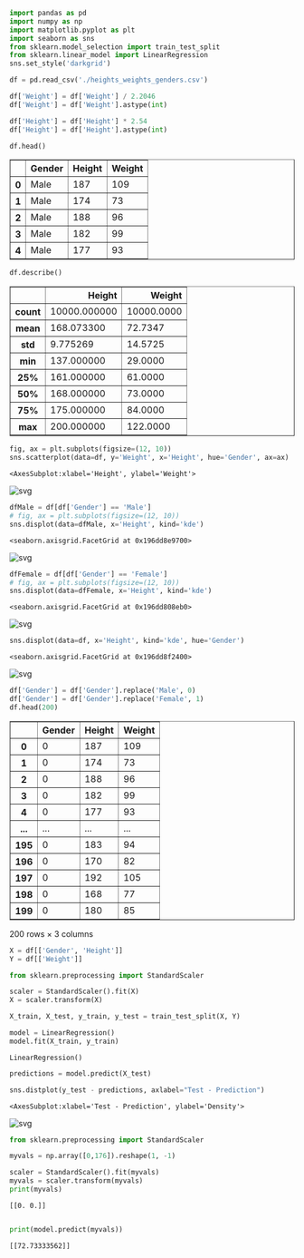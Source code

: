 ```python
import pandas as pd
import numpy as np
import matplotlib.pyplot as plt
import seaborn as sns
from sklearn.model_selection import train_test_split
from sklearn.linear_model import LinearRegression
sns.set_style('darkgrid')
```


```python
df = pd.read_csv('./heights_weights_genders.csv')

df['Weight'] = df['Weight'] / 2.2046
df['Weight'] = df['Weight'].astype(int)

df['Height'] = df['Height'] * 2.54
df['Height'] = df['Height'].astype(int)

df.head()
```




<div>
<style scoped>
    .dataframe tbody tr th:only-of-type {
        vertical-align: middle;
    }

    .dataframe tbody tr th {
        vertical-align: top;
    }

    .dataframe thead th {
        text-align: right;
    }
</style>
<table border="1" class="dataframe">
  <thead>
    <tr style="text-align: right;">
      <th></th>
      <th>Gender</th>
      <th>Height</th>
      <th>Weight</th>
    </tr>
  </thead>
  <tbody>
    <tr>
      <th>0</th>
      <td>Male</td>
      <td>187</td>
      <td>109</td>
    </tr>
    <tr>
      <th>1</th>
      <td>Male</td>
      <td>174</td>
      <td>73</td>
    </tr>
    <tr>
      <th>2</th>
      <td>Male</td>
      <td>188</td>
      <td>96</td>
    </tr>
    <tr>
      <th>3</th>
      <td>Male</td>
      <td>182</td>
      <td>99</td>
    </tr>
    <tr>
      <th>4</th>
      <td>Male</td>
      <td>177</td>
      <td>93</td>
    </tr>
  </tbody>
</table>
</div>




```python
df.describe()
```




<div>
<style scoped>
    .dataframe tbody tr th:only-of-type {
        vertical-align: middle;
    }

    .dataframe tbody tr th {
        vertical-align: top;
    }

    .dataframe thead th {
        text-align: right;
    }
</style>
<table border="1" class="dataframe">
  <thead>
    <tr style="text-align: right;">
      <th></th>
      <th>Height</th>
      <th>Weight</th>
    </tr>
  </thead>
  <tbody>
    <tr>
      <th>count</th>
      <td>10000.000000</td>
      <td>10000.0000</td>
    </tr>
    <tr>
      <th>mean</th>
      <td>168.073300</td>
      <td>72.7347</td>
    </tr>
    <tr>
      <th>std</th>
      <td>9.775269</td>
      <td>14.5725</td>
    </tr>
    <tr>
      <th>min</th>
      <td>137.000000</td>
      <td>29.0000</td>
    </tr>
    <tr>
      <th>25%</th>
      <td>161.000000</td>
      <td>61.0000</td>
    </tr>
    <tr>
      <th>50%</th>
      <td>168.000000</td>
      <td>73.0000</td>
    </tr>
    <tr>
      <th>75%</th>
      <td>175.000000</td>
      <td>84.0000</td>
    </tr>
    <tr>
      <th>max</th>
      <td>200.000000</td>
      <td>122.0000</td>
    </tr>
  </tbody>
</table>
</div>




```python
fig, ax = plt.subplots(figsize=(12, 10))
sns.scatterplot(data=df, y='Weight', x='Height', hue='Gender', ax=ax)
```




    <AxesSubplot:xlabel='Height', ylabel='Weight'>




    
![svg](images/output_3_1.svg)
    



```python
dfMale = df[df['Gender'] == 'Male']
# fig, ax = plt.subplots(figsize=(12, 10))
sns.displot(data=dfMale, x='Height', kind='kde')
```




    <seaborn.axisgrid.FacetGrid at 0x196dd8e9700>




    
![svg](images/output_4_1.svg)
    



```python
dfFemale = df[df['Gender'] == 'Female']
# fig, ax = plt.subplots(figsize=(12, 10))
sns.displot(data=dfFemale, x='Height', kind='kde')
```




    <seaborn.axisgrid.FacetGrid at 0x196dd808eb0>




    
![svg](images/output_5_1.svg)
    



```python
sns.displot(data=df, x='Height', kind='kde', hue='Gender')
```




    <seaborn.axisgrid.FacetGrid at 0x196dd8f2400>




    
![svg](images/output_6_1.svg)
    



```python
df['Gender'] = df['Gender'].replace('Male', 0) 
df['Gender'] = df['Gender'].replace('Female', 1)
df.head(200)
```




<div>
<style scoped>
    .dataframe tbody tr th:only-of-type {
        vertical-align: middle;
    }

    .dataframe tbody tr th {
        vertical-align: top;
    }

    .dataframe thead th {
        text-align: right;
    }
</style>
<table border="1" class="dataframe">
  <thead>
    <tr style="text-align: right;">
      <th></th>
      <th>Gender</th>
      <th>Height</th>
      <th>Weight</th>
    </tr>
  </thead>
  <tbody>
    <tr>
      <th>0</th>
      <td>0</td>
      <td>187</td>
      <td>109</td>
    </tr>
    <tr>
      <th>1</th>
      <td>0</td>
      <td>174</td>
      <td>73</td>
    </tr>
    <tr>
      <th>2</th>
      <td>0</td>
      <td>188</td>
      <td>96</td>
    </tr>
    <tr>
      <th>3</th>
      <td>0</td>
      <td>182</td>
      <td>99</td>
    </tr>
    <tr>
      <th>4</th>
      <td>0</td>
      <td>177</td>
      <td>93</td>
    </tr>
    <tr>
      <th>...</th>
      <td>...</td>
      <td>...</td>
      <td>...</td>
    </tr>
    <tr>
      <th>195</th>
      <td>0</td>
      <td>183</td>
      <td>94</td>
    </tr>
    <tr>
      <th>196</th>
      <td>0</td>
      <td>170</td>
      <td>82</td>
    </tr>
    <tr>
      <th>197</th>
      <td>0</td>
      <td>192</td>
      <td>105</td>
    </tr>
    <tr>
      <th>198</th>
      <td>0</td>
      <td>168</td>
      <td>77</td>
    </tr>
    <tr>
      <th>199</th>
      <td>0</td>
      <td>180</td>
      <td>85</td>
    </tr>
  </tbody>
</table>
<p>200 rows × 3 columns</p>
</div>




```python
X = df[['Gender', 'Height']]
Y = df[['Weight']]
```


```python
from sklearn.preprocessing import StandardScaler

scaler = StandardScaler().fit(X)
X = scaler.transform(X)
```


```python
X_train, X_test, y_train, y_test = train_test_split(X, Y)
```


```python
model = LinearRegression()
model.fit(X_train, y_train)
```




    LinearRegression()




```python
predictions = model.predict(X_test)
```


```python
sns.distplot(y_test - predictions, axlabel="Test - Prediction")
```
    




    <AxesSubplot:xlabel='Test - Prediction', ylabel='Density'>




    
![svg](images/output_13_2.svg)
    



```python
from sklearn.preprocessing import StandardScaler

myvals = np.array([0,176]).reshape(1, -1)

scaler = StandardScaler().fit(myvals)
myvals = scaler.transform(myvals)
print(myvals)
```

    [[0. 0.]]
    


```python

print(model.predict(myvals)) 

```

    [[72.73333562]]
    
